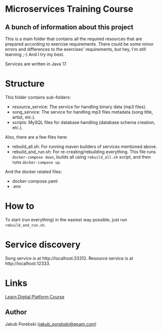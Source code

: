 # Microservices Training Course
## A bunch of information about this project

This is a main folder that contains all the required resources that are prepared according to exercise requirements.
There could be some minor errors and differences to the exercises' requirements, but hey, I'm still learning ;-)
And I try my best.

Services are written in Java 17.

# Structure
This folder contains sub-folders:

* resource_service: The service for handling binary data (mp3 files).
* song_service: The service for handling mp3 files metadata (song title, artist, etc.).
* scripts: MySQL files for database handling (database schema creation, etc.).

Also, there are a few files here:

* rebuild_all.sh: For running maven builders of services mentioned above.
* rebuild_and_run.sh: For re-creating/rebuilding everything. This file runs `docker-compose down`, builds all using `rebuild_all.sh` script, and then runs `docker-compose up`.

And the docker related files:
* docker-compose.yaml
* .env

# How to
To start (run everything) in the easiest way possible, just run `rebuild_and_run.sh`.

# Service discovery
Song service is at http://localhost:33312.
Resource service is at http://localhost:12333.


# Links
[Learn Digital Platform Course](https://learn.epam.com/study/path?rootId=515800)

## Author
Jakub Porebski (jakub_porebski@epam.com)

